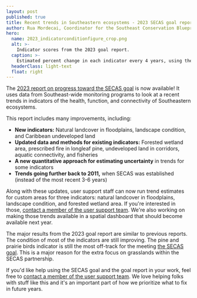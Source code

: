 ```yaml
---
layout: post
published: true
title: Recent trends in Southeastern ecosystems - 2023 SECAS goal report released!
author: Rua Mordecai, Coordinator for the Southeast Conservation Blueprint
hero:
  name: 2023_indicatorconditionfigure_crop.png
  alt: >-
    Indicator scores from the 2023 goal report.
  caption: >-
    Estimated percent change in each indicator every 4 years, using the best available data since SECAS was established in 2011.
  headerClass: light-text
  float: right
---
```

The [2023 report on progress toward the SECAS goal](https://secassoutheast.org/pdf/SECAS-goal-report-2023.pdf) is now available! It uses data from Southeast-wide monitoring programs to look at a recent trends in indicators of the health, function, and connectivity of Southeastern ecosystems. 

This report includes many improvements, including:

- **New indicators:** Natural landcover in floodplains, landscape condition, and Caribbean undeveloped land
- **Updated data and methods for existing indicators:** Forested wetland area, prescribed fire in longleaf pine, undeveloped land in corridors, aquatic connectivity, and fisheries  
- **A new quantitative approach for estimating uncertainty** in trends for some indicators
- **Trends going further back to 2011,** when SECAS was established (instead of the most recent 3-6 years)<!--more-->

Along with these updates, user support staff can now run trend estimates for custom areas for three indicators: natural landcover in floodplains, landscape condition, and forested wetland area. If you're interested in those, [contact a member of the user support team](https://secassoutheast.org/staff). We're also working on making those trends available in a spatial dashboard that should become available next year.

The major results from the 2023 goal report are similar to previous reports. The condition of most of the indicators are still improving. The pine and prairie birds indicator is still the most off-track for the meeting [the SECAS goal](https://secassoutheast.org/our-goal). This is a major reason for the extra focus on grasslands within the SECAS partnership. 

If you'd like help using the SECAS goal and the goal report in your work, feel free to [contact a member of the user support team](https://secassoutheast.org/staff). We love helping folks with stuff like this and it's an important part of how we prioritize what to fix in future years.
